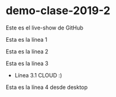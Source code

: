 # demo-clase-2019-2
Este es el live-show de GitHub

Esta es la línea 1

Esta es la línea 2

Esta es la línea 3

* Línea 3.1 CLOUD :)

Esta es la línea 4 desde desktop
